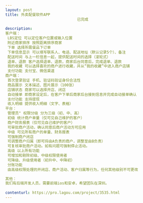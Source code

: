 ```yaml
---                
layout: post       
title: 外卖配餐软件APP
                                已完成
           
description: 
客户端：
 LBS定位 可以定位客户位置或输入位置
 附近商家排序 按照距离排序商家
 下单 选择所需餐品下订单
 下单信息显示 可以填写联系人、电话、配送地址（默认记录5个）、备注
 配送时间 与上一栏信息一起，提供配送时间的选择（滚轮式）
 退单、退款 客户选择退单、退款，商家后台同意后，完成退单、退款
 我的收藏 可以选择喜欢的商户进行收藏，并从“我的收藏”中进入商户店铺
 支付功能 支付宝、微信渠道
商户端：
 首次登录验证 手机、验证码验证身份合法性
 商品展示 文本描述、图片展示（100张）
 店铺状态 商家可以选择开店、闭店
 自动接单 即商家设定后，在客户下单后商家后台接到信息并完成自动接单确认
 支付功能 支持提现
 收入明细 提供收入明细（文字、表格）
平台：
 管理员" 权限分级 分为三级（初、中、高）
 初级 统计商户单量（仅可见自己维护的客户）
 商户财务报表（仅可见自己维护的客户）
 可审批商户活动，确认同意后商户活动方可应用
 中级 可见所有商户的单量、财务报表
 可强制商户闭店
 可调整商户归属（即可将由A负责的商户，调整至由B负责）
 可复核审批商户活动。如有问题可强制停止活动。
 高级 以上所有功能
 可增加和剔除初级、中级权限使用者
 可降级、升级使用者（初升中、中降初）
 分账功能
 由高级权限处理的开闭店、商户活动、客户归属等行为，任何其他级别不可更改

其他：
我们有后端开发人员，需要前端ios和安卓，希望团队在深圳。
     
contenturl: https://pro.lagou.com/project/3535.html      
---                 
```


